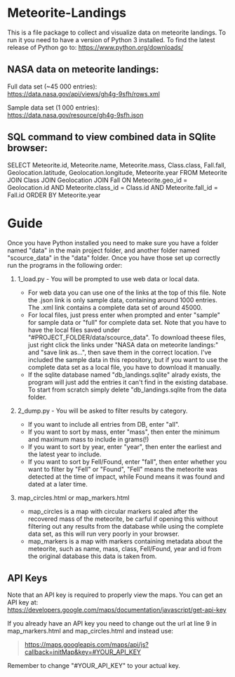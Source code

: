 # Meteorite-Landings
This is a file package to collect and visualize data on meteorite landings. To run it you need to have a version of Python 3 installed. To find the latest release of Python go to: https://www.python.org/downloads/
## NASA data on meteorite landings:
Full data set (~45 000 entries):  
https://data.nasa.gov/api/views/gh4g-9sfh/rows.xml

Sample data set (1 000 entries):  
https://data.nasa.gov/resource/gh4g-9sfh.json
## SQL command to view combined data in SQlite browser:
SELECT Meteorite.id, Meteorite.name, Meteorite.mass, Class.class, Fall.fall, Geolocation.latitude, Geolocation.longitude, Meteorite.year FROM Meteorite JOIN Class JOIN Geolocation JOIN Fall ON Meteorite.geo_id = Geolocation.id AND Meteorite.class_id = Class.id AND Meteorite.fall_id = Fall.id ORDER BY Meteorite.year
# Guide
Once you have Python installed you need to make sure you have a folder named "data" in the main project folder, and another folder named "scource_data" in the "data" folder. Once you have those set up correctly run the programs in the following order:

1. 1_load.py -	You will be prompted to use web data or local data.
      - For web data you can use one of the links at the top of this file. Note the .json link is only sample data, containing around 1000 entries. The .xml link contains a complete data set of around 45000.
      - For local files, just press enter when prompted and enter "sample" for sample data or "full" for complete data set. Note that you have to have the local files saved under "#PROJECT_FOLDER/data/scource_data". To download theese files, just right click the links under "NASA data on meteorite landings:" and "save link as...", then save them in the correct location. I've included the sample data in this repository, but if you want to use the complete data set as a local file, you have to download it manually.
      - If the sqlite database named "db_landings.sqlite" alrady exists, the program will just add the entries it can't find in the existing database. To start from scratch simply delete "db_landings.sqlite from the data folder.

2. 2_dump.py - You will be asked to filter results by category.
      - If you want to include all entries from DB, enter "all".
      - If you want to sort by mass, enter "mass", then enter the minimum and maximum mass to include in grams(!)
      - If you want to sort by year, enter "year", then enter the earliest and the latest year to include.
      - If you want to sort by Fell/Found, enter "fall", then enter whether you want to filter by "Fell" or "Found", "Fell" means the meteorite was detected at the time of impact, while Found means it was found and dated at a later time.

3. map_circles.html or map_markers.html
      - map_circles is a map with circular markers scaled after the recovered mass of the meteorite, be carful if opening this without filtering out any results from the database while using the complete data set, as this will run very poorly in your browser.
      - map_markers is a map with markers containing metadata about the meteorite, such as name, mass, class, Fell/Found, year and id from the original database this data is taken from.
## API Keys
Note that an API key is required to properly view the maps. You can get an API key at: https://developers.google.com/maps/documentation/javascript/get-api-key

If you already have an API key you need to change out the url at line 9 in map_markers.html and map_circles.html and instead use:

> https://maps.googleapis.com/maps/api/js?callback=initMap&key=#YOUR_API_KEY

Remember to change "#YOUR_API_KEY" to your actual key.
